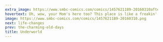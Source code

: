 ```yaml
---
extra_image: https://www.smbc-comics.com/comics/1457621189-20160310after.png
hovertext: Oh, wow, your Mom's here too? This place is like a freakin' Wal-Mart.
image: https://www.smbc-comics.com/comics/1457621189-20160310.png
next: life-changes
prev: the-charming-old-days
title: Underworld
---
```

